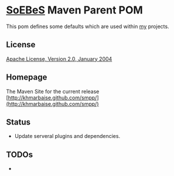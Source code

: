 [SoEBeS](http://www.soebes.de) Maven Parent POM
=======================

This pom defines some defaults which are used within [my](http://www.soebes.com) projects.

License
-------
[Apache License, Version 2.0, January 2004](http://www.apache.org/licenses/)

Homepage
--------

The Maven Site for the current release [http://khmarbaise.github.com/smpp/](http://khmarbaise.github.com/smpp/)

Status
------
- Update serveral plugins and dependencies.

TODOs
-----
- 


